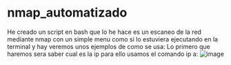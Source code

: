 # nmap_automatizado
He creado un script en bash que lo he hace es un escaneo de la red mediante nmap con un simple menu como si lo estuviera ejecutando en la terminal y hay veremos unos ejemplos de como se usa:
Lo primero que haremos sera saber cual es la ip para ello usamos el comando ip a:
![image](https://user-images.githubusercontent.com/83710698/226659655-7cf96c92-5c87-4d3e-bb5c-cda44ff9dd65.png)


